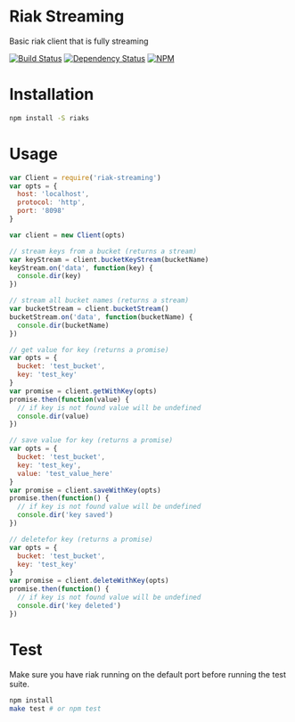 # Riak Streaming

Basic riak client that is fully streaming

[![Build Status](https://travis-ci.org/nisaacson/riak-streaming-node.png?branch=master)](https://travis-ci.org/nisaacson/riak-streaming-node)
[![Dependency Status](https://david-dm.org/nisaacson/riak-streaming-node.png)](https://david-dm.org/nisaacson/riak-streaming-node)
[![NPM](https://nodei.co/npm/riak-streaming.png)](https://nodei.co/npm/riak-streaming/)

# Installation

```bash
npm install -S riaks
```

# Usage

```javascript
var Client = require('riak-streaming')
var opts = {
  host: 'localhost',
  protocol: 'http',
  port: '8098'
}

var client = new Client(opts)

// stream keys from a bucket (returns a stream)
var keyStream = client.bucketKeyStream(bucketName)
keyStream.on('data', function(key) {
  console.dir(key)
})

// stream all bucket names (returns a stream)
var bucketStream = client.bucketStream()
bucketStream.on('data', function(bucketName) {
  console.dir(bucketName)
})

// get value for key (returns a promise)
var opts = {
  bucket: 'test_bucket',
  key: 'test_key'
}
var promise = client.getWithKey(opts)
promise.then(function(value) {
  // if key is not found value will be undefined
  console.dir(value)
})

// save value for key (returns a promise)
var opts = {
  bucket: 'test_bucket',
  key: 'test_key',
  value: 'test_value_here'
}
var promise = client.saveWithKey(opts)
promise.then(function() {
  // if key is not found value will be undefined
  console.dir('key saved')
})

// deletefor key (returns a promise)
var opts = {
  bucket: 'test_bucket',
  key: 'test_key'
}
var promise = client.deleteWithKey(opts)
promise.then(function() {
  // if key is not found value will be undefined
  console.dir('key deleted')
})
```

# Test

Make sure you have riak running on the default port before running the test suite.

```bash
npm install
make test # or npm test
```

